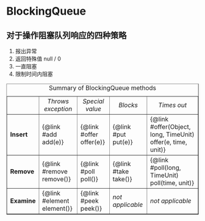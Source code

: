 # BlockingQueue

## 对于操作阻塞队列响应的四种策略

1. 报出异常
2. 返回特殊值 null / 0
3. 一直阻塞
4. 限制时间内阻塞

<table BORDER CELLPADDING=3 CELLSPACING=1>
 <caption>Summary of BlockingQueue methods</caption>
  <tr>
    <td></td>
    <td ALIGN=CENTER><em>Throws exception</em></td>
    <td ALIGN=CENTER><em>Special value</em></td>
    <td ALIGN=CENTER><em>Blocks</em></td>
    <td ALIGN=CENTER><em>Times out</em></td>
  </tr>
  <tr>
    <td><b>Insert</b></td>
    <td>{@link #add add(e)}</td>
    <td>{@link #offer offer(e)}</td>
    <td>{@link #put put(e)}</td>
    <td>{@link #offer(Object, long, TimeUnit) offer(e, time, unit)}</td>
  </tr>
  <tr>
    <td><b>Remove</b></td>
    <td>{@link #remove remove()}</td>
    <td>{@link #poll poll()}</td>
    <td>{@link #take take()}</td>
    <td>{@link #poll(long, TimeUnit) poll(time, unit)}</td>
  </tr>
  <tr>
    <td><b>Examine</b></td>
    <td>{@link #element element()}</td>
    <td>{@link #peek peek()}</td>
    <td><em>not applicable</em></td>
    <td><em>not applicable</em></td>
  </tr>
 </table>
 